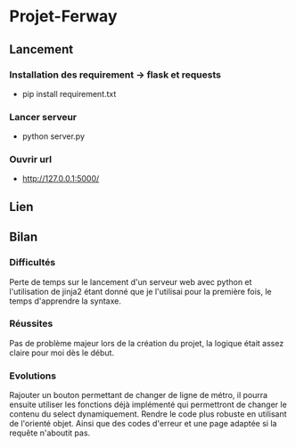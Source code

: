# Projet-Ferway

## Lancement
### Installation des requirement -> flask et requests
- pip install requirement.txt
### Lancer serveur
- python server.py
### Ouvrir url
- http://127.0.0.1:5000/

## Lien

## Bilan
### Difficultés
Perte de temps sur le lancement d'un serveur web avec python et l'utilisation de jinja2 étant donné que je l'utilisai pour la première fois, le temps d'apprendre la syntaxe.
### Réussites
Pas de problème majeur lors de la création du projet, la logique était assez claire pour moi dès le début.
### Evolutions
Rajouter un bouton permettant de changer de ligne de métro, il pourra ensuite utiliser les fonctions déjà implémenté qui permettront de changer le contenu du select dynamiquement.
Rendre le code plus robuste en utilisant de l'orienté objet.
Ainsi que des codes d'erreur et une page adaptée si la requête n'aboutit pas.
